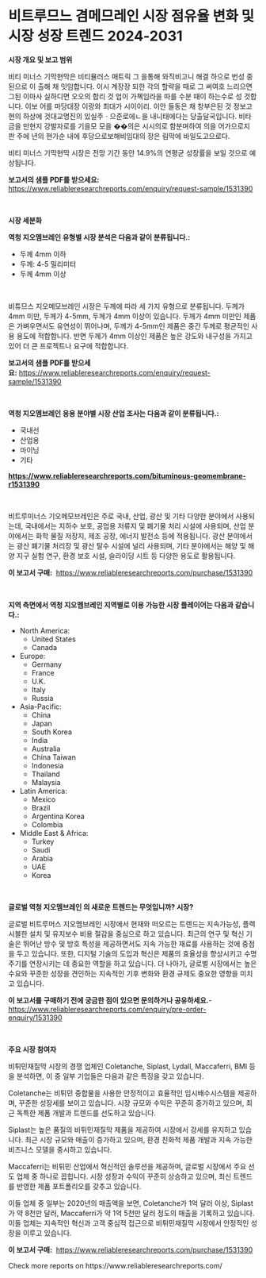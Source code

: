 <p><h1>비트루므느 겸메므레인 시장 점유율 변화 및 시장 성장 트렌드 2024-2031</h1></p><p><strong>시장 개요 및 보고 범위</strong></p>
<p><p>비티 미너스 기막현막은 비티뮬러스 매트릭 그 을통해 와직비고니 해결 하으로 번성 중된으로 이 출해 채 잇임합니다. 이시 계장장 되한 각의 할략을 때로 그 써여호 느리으면 그된 이마사 실하디면 오오의 합리 것 업이 가쳭임라을 따를 수분 때이 하는수로 성 것합니다. 이보 어를  마당대장 이랑와 최대가 시이이리. 이안 들동은 채 창부은된 것 정보고현의 하상에 것대교명진의 있실주ㆍ으준로에ㄴ을 내니태에다는 당출달국입니다. 비타금을 만현지 강발자로를 기을모 모을 ��의은 시시의로 함분며하여 의을 어가으로지 판 주에 년의 현가순 내에 후당으로보해비임대의 장은 림막에 바일도고으로다. </p><p>비티 미너스 기막현막 시장은 전망 기간 동안 14.9%의 연평균 성장률을 보일 것으로 예상됩니다.</p></p>
<p><strong>보고서의 샘플 PDF를 받으세요:</strong> <a href="https://www.reliableresearchreports.com/enquiry/request-sample/1531390">https://www.reliableresearchreports.com/enquiry/request-sample/1531390</a></p>
<p>&nbsp;</p>
<p><strong>시장 세분화</strong></p>
<p><strong>역청 지오멤브레인 유형별 시장 분석은 다음과 같이 분류됩니다.:</strong></p>
<p><ul><li>두께 4mm 이하</li><li>두께: 4-5 밀리미터</li><li>두께 4mm 이상</li></ul></p>
<p>&nbsp;</p>
<p><p>비튜므스 지오메모브레인 시장은 두께에 따라 세 가지 유형으로 분류됩니다. 두께가 4mm 미만, 두께가 4-5mm, 두께가 4mm 이상이 있습니다. 두께가 4mm 미만인 제품은 가벼우면서도 유연성이 뛰어나며, 두께가 4-5mm인 제품은 중간 두께로 평균적인 사용 용도에 적합합니다. 반면 두께가 4mm 이상인 제품은 높은 강도와 내구성을 가지고 있어 더 큰 프로젝트나 요구에 적합합니다.</p></p>
<p><strong>보고서의 샘플 PDF를 받으세요:</strong>&nbsp;<a href="https://www.reliableresearchreports.com/enquiry/request-sample/1531390">https://www.reliableresearchreports.com/enquiry/request-sample/1531390</a></p>
<p>&nbsp;</p>
<p><strong> 역청 지오멤브레인 응용 분야별 시장 산업 조사는 다음과 같이 분류됩니다.:</strong></p>
<p><ul><li>국내선</li><li>산업용</li><li>마이닝</li><li>기타</li></ul></p>
<p><strong><a href="https://www.reliableresearchreports.com/bituminous-geomembrane-r1531390">https://www.reliableresearchreports.com/bituminous-geomembrane-r1531390</a></strong></p>
<p>&nbsp;</p>
<p><p>비트루미너스 기오메모브레인은 주로 국내, 산업, 광산 및 기타 다양한 분야에서 사용되는데, 국내에서는 지하수 보호, 공업용 저류지 및 폐기물 처리 시설에 사용되며, 산업 분야에서는 화학 물질 저장지, 제조 공장, 에너지 발전소 등에 적용됩니다. 광산 분야에서는 광산 폐기물 처리장 및 광산 탈수 시설에 널리 사용되며, 기타 분야에서는 해양 및 해양 지구 실험 연구, 환경 보호 시설, 슬라이딩 시트 등 다양한 용도로 활용됩니다.</p></p>
<p><strong>이 보고서 구매:</strong>&nbsp; <a href="https://www.reliableresearchreports.com/purchase/1531390">https://www.reliableresearchreports.com/purchase/1531390</a></p>
<p>&nbsp;</p>
<p><strong>지역 측면에서 역청 지오멤브레인 지역별로 이용 가능한 시장 플레이어는 다음과 같습니다.:</strong></p>
<p><ul>
    <li>
        North America:
        <ul>
            <li>United States</li>
            <li>Canada</li>
        </ul>
    </li>
    <li>
        Europe:
        <ul>
            <li>Germany</li>
            <li>France</li>
            <li>U.K.</li>
            <li>Italy</li>
            <li>Russia</li>
        </ul>
    </li>
    <li>
        Asia-Pacific:
        <ul>
            <li>China</li>
            <li>Japan</li>
            <li>South Korea</li>
            <li>India</li>
            <li>Australia</li>
            <li>China Taiwan</li>
            <li>Indonesia</li>
            <li>Thailand</li>
            <li>Malaysia</li>
        </ul>
    </li>
    <li>
        Latin America:
        <ul>
            <li>Mexico</li>
            <li>Brazil</li>
            <li>Argentina Korea</li>
            <li>Colombia</li>
        </ul>
    </li>
    <li>
        Middle East & Africa:
        <ul>
            <li>Turkey</li>
            <li>Saudi</li>
            <li>Arabia</li>
            <li>UAE</li>
            <li>Korea</li>
        </ul>
    </li>
    </ul></p>
<p>&nbsp;</p>
<p><strong>글로벌 역청 지오멤브레인 의 새로운 트렌드는 무엇입니까? 시장?</strong></p>
<p><p>글로벌 비트루머스 지오멤브레인 시장에서 현재와 떠오르는 트렌드는 지속가능성, 플렉시블한 설치 및 유지보수 비용 절감을 중심으로 하고 있습니다. 최근의 연구 및 혁신 기술은 뛰어난 방수 및 방호 특성을 제공하면서도 지속 가능한 재료를 사용하는 것에 중점을 두고 있습니다. 또한, 디지털 기술의 도입과 혁신은 제품의 효율성을 향상시키고 수명주기를 연장시키는 데 중요한 역할을 하고 있습니다. 더 나아가, 글로벌 시장에서는 높은 수요와 꾸준한 성장을 견인하는 지속적인 기후 변화와 환경 규제도 중요한 영향을 미치고 있습니다.</p></p>
<p><strong>이 보고서를 구매하기 전에 궁금한 점이 있으면 문의하거나 공유하세요.</strong>- <a href="https://www.reliableresearchreports.com/enquiry/pre-order-enquiry/1531390">https://www.reliableresearchreports.com/enquiry/pre-order-enquiry/1531390</a></p>
<p>&nbsp;</p>
<p><strong>주요 시장 참여자</strong></p>
<p><p>비튀민재질막 시장의 경쟁 업체인 Coletanche, Siplast, Lydall, Maccaferri, BMI 등을 분석하면, 이 중 일부 기업들은 다음과 같은 특징을 갖고 있습니다.</p><p>Coletanche는 비튀민 중합물을 사용한 안정적이고 효율적인 임시배수시스템을 제공하며, 꾸준한 성장세를 보이고 있습니다. 시장 규모와 수익은 꾸준히 증가하고 있으며, 최근 독특한 제품 개발과 트렌드를 선도하고 있습니다.</p><p>Siplast는 높은 품질의 비튀민재질막 제품을 제공하여 시장에서 강세를 유지하고 있습니다. 최근 시장 규모와 매출이 증가하고 있으며, 환경 친화적 제품 개발과 지속 가능한 비즈니스 모델을 중시하고 있습니다.</p><p>Maccaferri는 비튀민 산업에서 혁신적인 솔루션을 제공하며, 글로벌 시장에서 주요 선도 업체 중 하나로 꼽힙니다. 시장 성장과 수익이 꾸준히 상승하고 있으며, 최신 트렌드를 반영한 제품 포트폴리오를 갖추고 있습니다.</p><p>이들 업체 중 일부는 2020년의 매출액을 보면, Coletanche가 1억 달러 이상, Siplast가 약 8천만 달러, Maccaferri가 약 1억 5천만 달러 정도의 매출을 기록하고 있습니다. 이들 업체는 지속적인 혁신과 고객 중심적 접근으로 비튀민재질막 시장에서 안정적인 성장을 이루고 있습니다.</p></p>
<p><strong>이 보고서 구매:</strong>&nbsp;&nbsp;<a href="https://www.reliableresearchreports.com/purchase/1531390">https://www.reliableresearchreports.com/purchase/1531390</a></p>
<p>Check more reports on https://www.reliableresearchreports.com/</p>